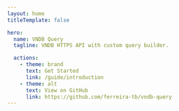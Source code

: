 ```yaml
---
layout: home
titleTemplate: false

hero:
  name: VNDB Query
  tagline: VNDB HTTPS API with custom query builder.

  actions:
    - theme: brand
      text: Get Started
      link: /guide/introduction
    - theme: alt
      text: View on GitHub
      link: https://github.com/ferreira-tb/vndb-query
---
```


<script setup>
import JSFiddle from './components/JSFiddle.vue';
</script>

<JSFiddle />
